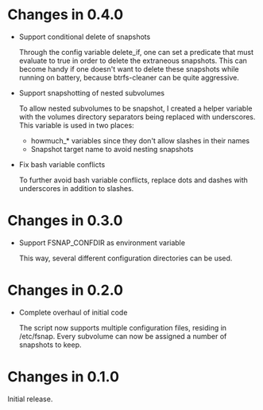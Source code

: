 # Changes in 0.4.0

-   Support conditional delete of snapshots

    Through the config variable delete_if, one can set a predicate that must
    evaluate to true in order to delete the extraneous snapshots. This can
    become handy if one doesn't want to delete these snapshots while running
    on battery, because btrfs-cleaner can be quite aggressive.

-   Support snapshotting of nested subvolumes

    To allow nested subvolumes to be snapshot, I created a helper variable
    with the volumes directory separators being replaced with underscores.
    This variable is used in two places:

    -   howmuch_* variables since they don't allow slashes in their names
    -   Snapshot target name to avoid nesting snapshots

-   Fix bash variable conflicts

    To further avoid bash variable conflicts, replace dots and dashes with
    underscores in addition to slashes.

# Changes in 0.3.0

-   Support FSNAP_CONFDIR as environment variable

    This way, several different configuration directories can be used.

# Changes in 0.2.0

-   Complete overhaul of initial code

    The script now supports multiple configuration files, residing in
    /etc/fsnap. Every subvolume can now be assigned a number of snapshots to
    keep.

# Changes in 0.1.0

Initial release.

